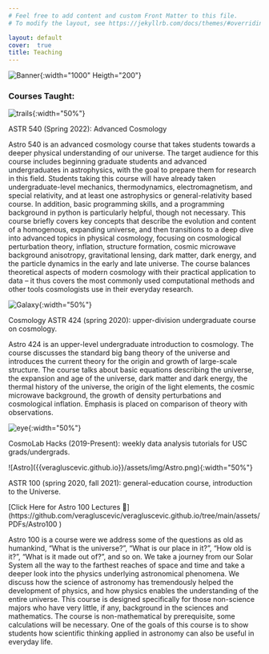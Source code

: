 ```yaml
---
# Feel free to add content and custom Front Matter to this file.
# To modify the layout, see https://jekyllrb.com/docs/themes/#overriding-theme-defaults

layout: default
cover:  true
title: Teaching
---
```


![Banner]({{veragluscevic.github.io}}/assets/img/Banner.png){:width="1000" Heigth="200"}

### Courses Taught:

![trails]({{veragluscevic.github.io}}/assets/img/trails.jpg){:width="50%"}

ASTR 540 (Spring 2022): Advanced Cosmology
<p>
Astro 540 is an advanced cosmology course that takes students towards a deeper physical understanding of our universe. The target audience for this course includes beginning graduate students and advanced undergraduates in astrophysics, with the goal to prepare them for research in this field. Students taking this course will have already taken undergraduate-level mechanics, thermodynamics, electromagnetism, and special relativity, and at least one astrophysics or general-relativity based course. In addition, basic programming skills, and a programming background in python is particularly helpful, though not necessary. 
This course briefly covers key concepts that describe the evolution and content of a
homogenous, expanding universe, and then transitions to a deep dive into advanced topics in
physical cosmology, focusing on cosmological perturbation theory, inflation, structure formation,
cosmic microwave background anisotropy, gravitational lensing, dark matter, dark energy, and
the particle dynamics in the early and late universe. The course balances theoretical aspects of
modern cosmology with their practical application to data – it thus covers the most commonly
used computational methods and other tools cosmologists use in their everyday research.
</p>

![Galaxy]({{veragluscevic.github.io}}/assets/img/Galaxy.png){:width="50%"}
<p>
Cosmology ASTR 424 (spring 2020): upper-division undergraduate course on cosmology.
</p>
Astro 424 is an upper-level undergraduate introduction to cosmology. The course discusses the standard big bang theory of the universe and introduces the current theory for the origin and growth of large-scale structure. The course talks about basic equations describing the universe, the expansion and age of the universe, dark matter and dark energy, the thermal history of the universe, the origin of the light elements, the cosmic microwave background, the growth of density perturbations and cosmological inflation. Emphasis is placed on comparison of theory with observations.
</p>

![eye]({{veragluscevic.github.io}}/assets/img/eye.png){:width="50%"}
<p>
CosmoLab Hacks (2019-Present): weekly data analysis tutorials for USC grads/undergrads.
</p>
![Astro]({{veragluscevic.github.io}}/assets/img/Astro.png){:width="50%"}
<p>
ASTR 100 (spring 2020, fall 2021): general-education course, introduction to the Universe.
</p>
[Click Here for Astro 100 Lectures 📁](https://github.com/veragluscevic/veragluscevic.github.io/tree/main/assets/PDFs/Astro100 )
<p>
Astro 100 is a course were we address some of the questions as old as humankind, “What is the universe?”, “What is our place in it?”, “How old is it?”, “What is it made out
of?”, and so on. We take a journey from our Solar System all the way to the farthest reaches of space and time and take a deeper look into the physics underlying astronomical phenomena. We discuss how the science of astronomy has tremendously helped the development of physics, and how physics enables the understanding of the entire universe. This course is designed specifically for those non-science majors who have very little, if any, background in the sciences and mathematics. The course is non-mathematical by prerequisite, some calculations will be necessary. One of the goals of this course is to show students how scientific thinking applied in astronomy can also be useful in everyday life.
</p>
